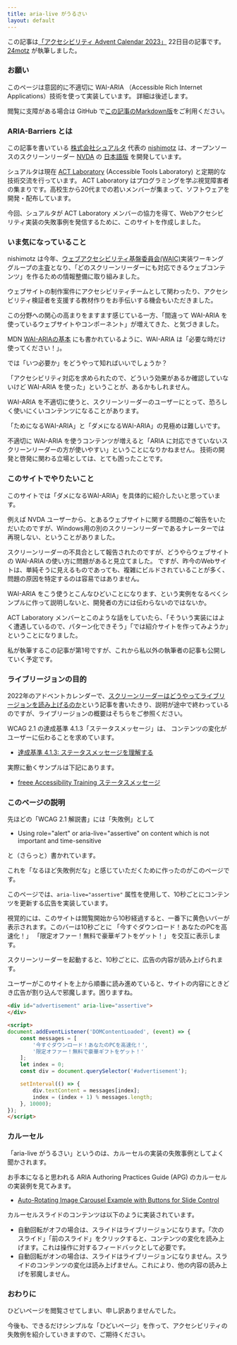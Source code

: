 ```yaml
---
title: aria-live がうるさい
layout: default
---
```


この記事は[「アクセシビリティ Advent Calendar 2023」](https://adventar.org/calendars/8584) 22日目の記事です。[24motz](https://twitter.com/24motz) が執筆しました。

### お願い

このページは意図的に不適切に WAI-ARIA （Accessible Rich Internet Applications）技術を使って実装しています。
詳細は後述します。

閲覧に支障がある場合は GitHub で[この記事のMarkdown版](https://github.com/shuaruta/ARIA-Barriers/blob/main/_posts/2023-12-22-aria-live.md)をご利用ください。


### ARIA-Barriers とは

この記事を書いている [株式会社シュアルタ](https://www.shuaruta.com/) 代表の [nishimotz](https://d.nishimotz.com/aboutme) は、オープンソースのスクリーンリーダー [NVDA](https://www.nvaccess.org/) の [日本語版](https://www.nvda.jp/) を開発しています。

シュアルタは現在 [ACT Laboratory](https://actlab.org/) (Accessible Tools Laboratory) と定期的な技術交流を行っています。
ACT Laboratory はプログラミングを学ぶ視覚障害者の集まりです。高校生から20代までの若いメンバーが集まって、ソフトウェアを開発・配布しています。

今回、シュアルタが ACT Laboratory メンバーの協力を得て、Webアクセシビリティ実装の失敗事例を発信するために、このサイトを作成しました。

### いま気になっていること

nishimotz は今年、[ウェブアクセシビリティ基盤委員会(WAIC)](https://waic.jp/)実装ワーキンググループの主査となり、「どのスクリーンリーダーにも対応できるウェブコンテンツ」を作るための情報整備に取り組みました。

ウェブサイトの制作案件にアクセシビリティチームとして関わったり、アクセシビリティ検証者を支援する教材作りをお手伝いする機会もいただきました。

この分野への関心の高まりをますます感じている一方、「間違って WAI-ARIA を使っているウェブサイトやコンポーネント」が増えてきた、と気づきました。

MDN [WAI-ARIAの基本](https://developer.mozilla.org/ja/docs/Learn/Accessibility/WAI-ARIA_basics) にも書かれているように、WAI-ARIA は「必要な時だけ使ってください！」。

では「いつ必要か」をどうやって知ればいいでしょうか？

「アクセシビリティ対応を求められたので、どういう効果があるか確認していないけど WAI-ARIA を使った」ということが、あるかもしれません。

WAI-ARIA を不適切に使うと、スクリーンリーダーのユーザーにとって、恐ろしく使いにくいコンテンツになることがあります。

「ためになるWAI-ARIA」と「ダメになるWAI-ARIA」の見極めは難しいです。

不適切に WAI-ARIA を使うコンテンツが増えると「ARIA に対応できていないスクリーンリーダーの方が使いやすい」ということになりかねません。
技術の開発と啓発に関わる立場としては、とても困ったことです。

### このサイトでやりたいこと

このサイトでは「ダメになるWAI-ARIA」を具体的に紹介したいと思っています。

例えば NVDA ユーザーから、とあるウェブサイトに関する問題のご報告をいただいたのですが、Windows用の別のスクリーンリーダーであるナレーターでは再現しない、ということがありました。

スクリーンリーダーの不具合として報告されたのですが、どうやらウェブサイトの WAI-ARIA の使い方に問題があると見立てました。
ですが、昨今のWebサイトは、単純そうに見えるものであっても、複雑にビルドされていることが多く、問題の原因を特定するのは容易ではありません。

WAI-ARIA をこう使うとこんなひどいことになります、という実例をなるべくシンプルに作って説明しないと、開発者の方には伝わらないのではないか。

ACT Laboratory メンバーとこのような話をしていたら、「そういう実装にはよく遭遇しているので、パターン化できそう」「では紹介サイトを作ってみようか」ということになりました。

私が執筆するこの記事が第1号ですが、これから私以外の執筆者の記事も公開していく予定です。

### ライブリージョンの目的

2022年のアドベントカレンダーで、[スクリーンリーダーはどうやってライブリージョンを読み上げるのか](https://qiita.com/24motz/items/a992a8d3d4b65452b7eb)という記事を書いたきり、説明が途中で終わっているのですが、ライブリージョンの概要はそちらをご参照ください。

WCAG 2.1 の達成基準 4.1.3「ステータスメッセージ」は、
コンテンツの変化がユーザーに伝わることを求めています。

* [達成基準 4.1.3: ステータスメッセージを理解する](https://waic.jp/translations/WCAG21/Understanding/status-messages.html)

実際に動くサンプルは下記にあります。

* [freee Accessibility Training ステータスメッセージ](https://freee.github.io/a11y-training/status-message/)

### このページの説明

先ほどの「WCAG 2.1 解説書」には「失敗例」として

* Using role="alert" or aria-live="assertive" on content which is not important and time-sensitive

と（さらっと）書かれています。

これを「なるほど失敗例だな」と感じていただくために作ったのがこのページです。

このページでは、`aria-live="assertive"` 属性を使用して、10秒ごとにコンテンツを更新する広告を実装しています。

視覚的には、このサイトは閲覧開始から10秒経過すると、一番下に黄色いバーが表示されます。このバーは10秒ごとに
「今すぐダウンロード！あなたのPCを高速化！」
「限定オファー！無料で豪華ギフトをゲット！」
を交互に表示します。

スクリーンリーダーを起動すると、10秒ごとに、広告の内容が読み上げられます。

ユーザーがこのサイトを上から順番に読み進めていると、サイトの内容にときどき広告が割り込んで邪魔します。困りますね。


```html
<div id="advertisement" aria-live="assertive">
</div>

<script>
document.addEventListener('DOMContentLoaded', (event) => {
    const messages = [
        '今すぐダウンロード！あなたのPCを高速化！',
        '限定オファー！無料で豪華ギフトをゲット！'
    ];
    let index = 0;
    const div = document.querySelector('#advertisement');

    setInterval(() => {
        div.textContent = messages[index];
        index = (index + 1) % messages.length;
    }, 10000);
});
</script>
```

### カルーセル

「aria-live がうるさい」というのは、カルーセルの実装の失敗事例としてよく聞かされます。

お手本になると思われる ARIA Authoring Practices Guide (APG) のカルーセルの実装例を見てみます。

* [Auto-Rotating Image Carousel Example with Buttons for Slide Control](https://www.w3.org/WAI/ARIA/apg/patterns/carousel/examples/carousel-1-prev-next/)

カルーセルスライドのコンテンツは以下のように実装されています。

* 自動回転がオフの場合は、スライドはライブリージョンになります。「次のスライド」「前のスライド」をクリックすると、コンテンツの変化を読み上げます。これは操作に対するフィードバックとして必要です。
* 自動回転がオンの場合は、スライドはライブリージョンになりません。スライドのコンテンツの変化は読み上げません。これにより、他の内容の読み上げを邪魔しません。

### おわりに

ひどいページを閲覧させてしまい、申し訳ありませんでした。

今後も、できるだけシンプルな「ひどいページ」を作って、アクセシビリティの失敗例を紹介していきますので、ご期待ください。


<!-- 以下はコンテンツ -->

<div id="advertisement" aria-live="assertive">
</div>

<script>
document.addEventListener('DOMContentLoaded', (event) => {
    const messages = [
        '今すぐダウンロード！あなたのPCを高速化！',
        '限定オファー！無料で豪華ギフトをゲット！'
    ];
    let index = 0;
    const div = document.querySelector('#advertisement');

    setInterval(() => {
        div.textContent = messages[index];
        index = (index + 1) % messages.length;
    }, 10000);
});
</script>

<style>
#advertisement {
   position: fixed;
   bottom: 0;
   z-index: 50;
   background-color: yellow;
}
</style>
